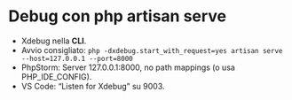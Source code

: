 # Debug con php artisan serve
- Xdebug nella **CLI**.
- Avvio consigliato: `php -dxdebug.start_with_request=yes artisan serve --host=127.0.0.1 --port=8000`
- PhpStorm: Server 127.0.0.1:8000, no path mappings (o usa PHP_IDE_CONFIG).
- VS Code: “Listen for Xdebug” su 9003.
